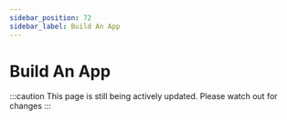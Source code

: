```yaml
---
sidebar_position: 72
sidebar_label: Build An App
---
```


# Build An App

:::caution
This page is still being actively updated. Please watch out for changes
:::
